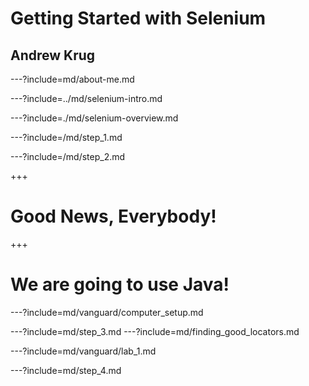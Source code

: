 # Getting Started with Selenium

## Andrew Krug

---?include=md/about-me.md

---?include=../md/selenium-intro.md

---?include=./md/selenium-overview.md

---?include=/md/step_1.md

---?include=/md/step_2.md

+++ 

# Good News, Everybody!

+++

# We are going to use Java!

---?include=md/vanguard/computer_setup.md

---?include=md/step_3.md
---?include=md/finding_good_locators.md

---?include=md/vanguard/lab_1.md

---?include=md/step_4.md

